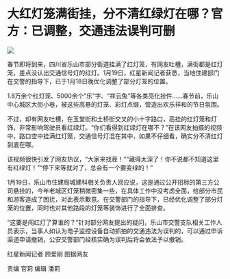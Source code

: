 # 大红灯笼满街挂，分不清红绿灯在哪？官方：已调整，交通违法误判可删

![](https://inews.gtimg.com/newsapp_bt/0/15618563669/1000)

春节即将到来，四川省乐山市部分街道挂满了红灯笼，有网友吐槽，满街都是红灯笼，差点没认出交通信号灯的红灯。1月19日，红星新闻记者获悉，当地住建部门在交警的指导下，已于1月18日晚优化调整了部分灯笼的位置。

1.8万余个红灯笼、5000余个“乐”字、“祥云兔”等各类亮化挂件……春节前，乐山中心城区大街小巷，被这些高悬的灯笼、彩灯点缀，营造出欢乐祥和的节日氛围。

不过，却有网友吐槽，在玉堂街和土桥街交叉的小十字路口，高挂的红灯笼和灯饰，非常影响驾驶员看红绿灯。“你们看得到红绿灯在哪不？”在该网友拍摄的视频中，路口空中挂满红灯笼，交通信号灯混在其中，如果不仔细看，确实分不清红灯到底在哪。

该视频很快引发了网友热议，“大家来找茬！”“藏得太深了！你不说都不知道这里有红绿灯！”“停下来等就对了，总会有一个要变绿的！”

1月19日，乐山市住建局城建科相关负责人回应说，这是通过公开招标的第三方公司悬挂的，今年老城区灯笼稍微密集一些，在具体工作中没考虑全面，给部分市民和游客造成了困扰，对此表示歉意。在交警部门的指导下，已经优化调整了部分灯笼的位置，同时也对其他路段的灯笼等装饰进行了全面排查。

“这要是闯红灯了算谁的？”针对部分网友提出的疑问，乐山市交警支队相关工作人员表示，当事人如认为电子监控设备自动抓拍的交通违法为误判的，可以通过申诉渠道申请撤销，公安交警部门经核实确为误判后将会依法予以撤销。

红星新闻记者 顾爱刚 图据网友

责编 官莉 编辑 潘莉

